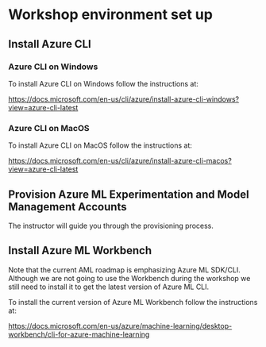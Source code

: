 # Workshop environment set up

## Install Azure CLI
### Azure CLI on Windows
To install Azure CLI on Windows follow the instructions at:

https://docs.microsoft.com/en-us/cli/azure/install-azure-cli-windows?view=azure-cli-latest

### Azure CLI on MacOS

To install Azure CLI on MacOS follow the instructions at:

https://docs.microsoft.com/en-us/cli/azure/install-azure-cli-macos?view=azure-cli-latest

## Provision Azure ML Experimentation and Model Management Accounts
The instructor will guide you through the provisioning process.


## Install Azure ML Workbench

Note that the current AML roadmap is emphasizing Azure ML SDK/CLI. Although we are not going to use the Workbench during the workshop we still need to install it to get the latest version of Azure ML CLI.

To install the current version of Azure ML Workbench follow the instructions at:

https://docs.microsoft.com/en-us/azure/machine-learning/desktop-workbench/cli-for-azure-machine-learning

